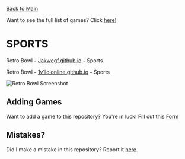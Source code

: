[Back to Main](/../main/README.md)

Want to see the full list of games? Click [here!](/../main/Categories/All-Games-List.md)

# SPORTS

Retro Bowl **-** <a href="https://jakwhegf.github.io/uab123/">Jakwegf.github.io</a> **-** Sports 

Retro Bowl **-** <a href="https://1v1lolonline.github.io/go/retro-bowl.html">1v1lolonline.github.io</a> **-** Sports

![Retro Bowl Screenshot](https://github.com/Zryak/Open-Games/assets/152645699/b794ff46-d41b-49eb-a879-bab22275cdb9)

## Adding Games
Want to add a game to this repository? You're in luck! Fill out this [Form](https://github.com/Zryak/Open-Games/issues/new?assignees=zryak&labels=game%2Cwebsite%2Cadd+game&projects=&template=WebsiteRequest.yml&title=%5BGame%5D%3A+I+want+)

## Mistakes?
Did I make a mistake in this repository? Report it [here](https://github.com/Zryak/Open-Games/issues/new?assignees=zryak&labels=game%2Cwebsite&projects=&template=Mistake.yml&title=%5BGame%5D%3A+You+wronged+).
